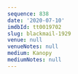 ```yaml
---
sequence: 838
date: '2020-07-10'
imdbId: tt0019702
slug: blackmail-1929
venue: null
venueNotes: null
medium: Kanopy
mediumNotes: null
---
```


